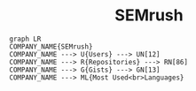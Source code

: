 <h1 align="center">SEMrush</h1>

```mermaid
graph LR
COMPANY_NAME{SEMrush}
COMPANY_NAME ---> U{Users} ---> UN[12]
COMPANY_NAME ---> R{Repositories} ---> RN[86]
COMPANY_NAME ---> G{Gists} ---> GN[13]
COMPANY_NAME ---> ML{Most Used<br>Languages}
```

